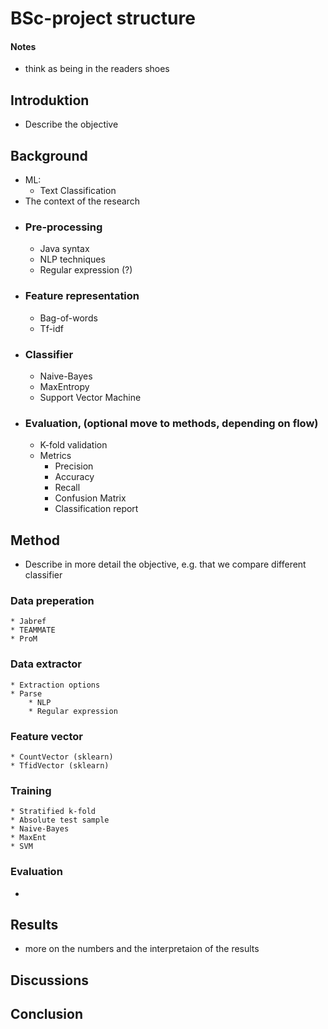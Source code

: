 # BSc-project structure
#### Notes
* think as being in the readers shoes
## Introduktion
* Describe the objective

## Background
* ML:
    * Text Classification
* The context of the research
* ### Pre-processing
    * Java syntax
    * NLP techniques
    * Regular expression (?)
* ### Feature representation
    * Bag-of-words
    * Tf-idf
* ### Classifier
	* Naive-Bayes
	* MaxEntropy
	* Support Vector Machine
* ### Evaluation, (optional move to methods, depending on flow)
	* K-fold validation
	* Metrics
		* Precision
		* Accuracy
		* Recall
		* Confusion Matrix
		* Classification report

## Method
* Describe in more detail the objective, e.g. that we compare different classifier
### Data preperation
	* Jabref
	* TEAMMATE
	* ProM
### Data extractor
	* Extraction options
	* Parse
	    * NLP
		* Regular expression
### Feature vector
	* CountVector (sklearn)
	* TfidVector (sklearn)
### Training
	* Stratified k-fold
	* Absolute test sample
	* Naive-Bayes
	* MaxEnt
	* SVM
### Evaluation
* 

## Results
* more on the numbers and the interpretaion of the results

## Discussions
## Conclusion
